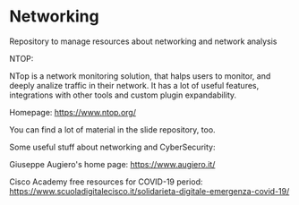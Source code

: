 # Networking
Repository to manage resources about networking and network analysis

NTOP:

NTop is a network monitoring solution, that halps users to monitor, and deeply analize traffic in their network. 
It has a lot of useful features, integrations with other tools and custom plugin expandability.

Homepage:
https://www.ntop.org/

You can find a lot of material in the slide repository, too.


Some useful stuff about networking and CyberSecurity:

Giuseppe Augiero's home page:
https://www.augiero.it/

Cisco Academy free resources for COVID-19 period: https://www.scuoladigitalecisco.it/solidarieta-digitale-emergenza-covid-19/
